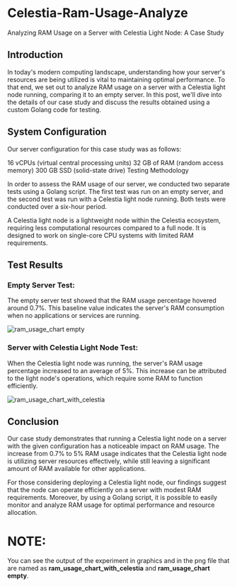 # Celestia-Ram-Usage-Analyze
Analyzing RAM Usage on a Server with Celestia Light Node: A Case Study



## Introduction

In today's modern computing landscape, understanding how your server's resources are being utilized is vital to maintaining optimal performance. To that end, we set out to analyze RAM usage on a server with a Celestia light node running, comparing it to an empty server. In this post, we'll dive into the details of our case study and discuss the results obtained using a custom Golang code for testing.

## System Configuration

Our server configuration for this case study was as follows:

16 vCPUs (virtual central processing units)
32 GB of RAM (random access memory)
300 GB SSD (solid-state drive)
Testing Methodology

In order to assess the RAM usage of our server, we conducted two separate tests using a Golang script. The first test was run on an empty server, and the second test was run with a Celestia light node running. Both tests were conducted over a six-hour period.

A Celestia light node is a lightweight node within the Celestia ecosystem, requiring less computational resources compared to a full node. It is designed to work on single-core CPU systems with limited RAM requirements.

## Test Results

### Empty Server Test:
The empty server test showed that the RAM usage percentage hovered around 0.7%. This baseline value indicates the server's RAM consumption when no applications or services are running.

![ram_usage_chart empty](https://user-images.githubusercontent.com/53251494/234844792-9042ae41-9596-4ec8-8aee-0698db9de85a.png)

### Server with Celestia Light Node Test:
When the Celestia light node was running, the server's RAM usage percentage increased to an average of 5%. This increase can be attributed to the light node's operations, which require some RAM to function efficiently.

![ram_usage_chart_with_celestia](https://user-images.githubusercontent.com/53251494/234844889-49a8764c-b81f-4326-b88c-579dffd78f99.png)

## Conclusion

Our case study demonstrates that running a Celestia light node on a server with the given configuration has a noticeable impact on RAM usage. The increase from 0.7% to 5% RAM usage indicates that the Celestia light node is utilizing server resources effectively, while still leaving a significant amount of RAM available for other applications.

For those considering deploying a Celestia light node, our findings suggest that the node can operate efficiently on a server with modest RAM requirements. Moreover, by using a Golang script, it is possible to easily monitor and analyze RAM usage for optimal performance and resource allocation.

# NOTE:
You can see the output of the experiment in graphics and in the png file that are named as **ram_usage_chart_with_celestia** and **ram_usage_chart empty**. 

